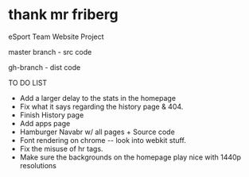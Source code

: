 # thank mr friberg
eSport Team Website Project

master branch - src code

gh-branch - dist code



TO DO LIST
- Add a larger delay to the stats in the homepage
- Fix what it says regarding the history page & 404. 
- Finish History page
- Add apps page
- Hamburger Navabr w/ all pages + Source code
- Font rendering on chrome -- look into webkit stuff.
- Fix the misuse of hr tags.
- Make sure the backgrounds on the homepage play nice with 1440p resolutions

